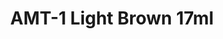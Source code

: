 ---
layout: product
title: "AMT-1 Light Brown 17ml"
price: "320" 
desc: "Akrilna boja 17mL"
img_path: "/assets/img/AK2247.webp"
brand: "AK "
available: false
special_offer: false
new: false
soon: false
cat: "020000"
subcat: "020200"
subsubcat: "020203"
sifra: "AK2247"
popular: false
spec: false
---